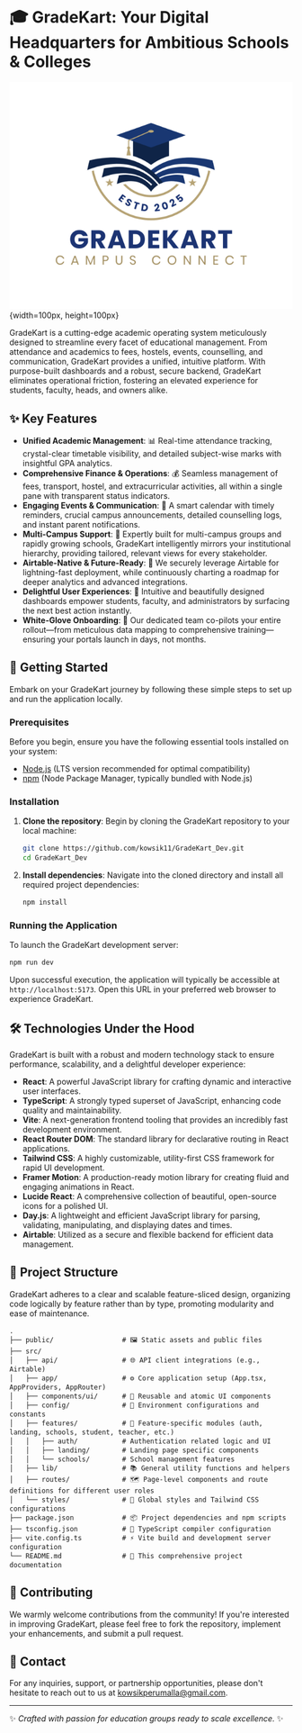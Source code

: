 # 🎓 GradeKart: Your Digital Headquarters for Ambitious Schools & Colleges

![GradeKart Logo](public/logo.png){width=100px, height=100px}

GradeKart is a cutting-edge academic operating system meticulously designed to streamline every facet of educational management. From attendance and academics to fees, hostels, events, counselling, and communication, GradeKart provides a unified, intuitive platform. With purpose-built dashboards and a robust, secure backend, GradeKart eliminates operational friction, fostering an elevated experience for students, faculty, heads, and owners alike.

## ✨ Key Features

-   **Unified Academic Management**: 📊 Real-time attendance tracking, crystal-clear timetable visibility, and detailed subject-wise marks with insightful GPA analytics.
-   **Comprehensive Finance & Operations**: 💰 Seamless management of fees, transport, hostel, and extracurricular activities, all within a single pane with transparent status indicators.
-   **Engaging Events & Communication**: 📣 A smart calendar with timely reminders, crucial campus announcements, detailed counselling logs, and instant parent notifications.
-   **Multi-Campus Support**: 🏫 Expertly built for multi-campus groups and rapidly growing schools, GradeKart intelligently mirrors your institutional hierarchy, providing tailored, relevant views for every stakeholder.
-   **Airtable-Native & Future-Ready**: 🚀 We securely leverage Airtable for lightning-fast deployment, while continuously charting a roadmap for deeper analytics and advanced integrations.
-   **Delightful User Experiences**: 💖 Intuitive and beautifully designed dashboards empower students, faculty, and administrators by surfacing the next best action instantly.
-   **White-Glove Onboarding**: 🤝 Our dedicated team co-pilots your entire rollout—from meticulous data mapping to comprehensive training—ensuring your portals launch in days, not months.

## 🚀 Getting Started

Embark on your GradeKart journey by following these simple steps to set up and run the application locally.

### Prerequisites

Before you begin, ensure you have the following essential tools installed on your system:
-   [Node.js](https://nodejs.org/) (LTS version recommended for optimal compatibility)
-   [npm](https://www.npmjs.com/) (Node Package Manager, typically bundled with Node.js)

### Installation

1.  **Clone the repository**:
    Begin by cloning the GradeKart repository to your local machine:
    ```bash
    git clone https://github.com/kowsik11/GradeKart_Dev.git
    cd GradeKart_Dev
    ```

2.  **Install dependencies**:
    Navigate into the cloned directory and install all required project dependencies:
    ```bash
    npm install
    ```

### Running the Application

To launch the GradeKart development server:

```bash
npm run dev
```

Upon successful execution, the application will typically be accessible at `http://localhost:5173`. Open this URL in your preferred web browser to experience GradeKart.

## 🛠 Technologies Under the Hood

GradeKart is built with a robust and modern technology stack to ensure performance, scalability, and a delightful developer experience:

-   **React**: A powerful JavaScript library for crafting dynamic and interactive user interfaces.
-   **TypeScript**: A strongly typed superset of JavaScript, enhancing code quality and maintainability.
-   **Vite**: A next-generation frontend tooling that provides an incredibly fast development environment.
-   **React Router DOM**: The standard library for declarative routing in React applications.
-   **Tailwind CSS**: A highly customizable, utility-first CSS framework for rapid UI development.
-   **Framer Motion**: A production-ready motion library for creating fluid and engaging animations in React.
-   **Lucide React**: A comprehensive collection of beautiful, open-source icons for a polished UI.
-   **Day.js**: A lightweight and efficient JavaScript library for parsing, validating, manipulating, and displaying dates and times.
-   **Airtable**: Utilized as a secure and flexible backend for efficient data management.

## 📂 Project Structure

GradeKart adheres to a clear and scalable feature-sliced design, organizing code logically by feature rather than by type, promoting modularity and ease of maintenance.

```
.
├── public/                 # 🖼️ Static assets and public files
├── src/
│   ├── api/                # 🌐 API client integrations (e.g., Airtable)
│   ├── app/                # ⚙️ Core application setup (App.tsx, AppProviders, AppRouter)
│   ├── components/ui/      # 🎨 Reusable and atomic UI components
│   ├── config/             # 🔧 Environment configurations and constants
│   ├── features/           # 🚀 Feature-specific modules (auth, landing, schools, student, teacher, etc.)
│   │   ├── auth/           # Authentication related logic and UI
│   │   ├── landing/        # Landing page specific components
│   │   └── schools/        # School management features
│   ├── lib/                # 📚 General utility functions and helpers
│   ├── routes/             # 🗺️ Page-level components and route definitions for different user roles
│   └── styles/             # 💅 Global styles and Tailwind CSS configurations
├── package.json            # 📦 Project dependencies and npm scripts
├── tsconfig.json           # 📝 TypeScript compiler configuration
├── vite.config.ts          # ⚡ Vite build and development server configuration
└── README.md               # 📄 This comprehensive project documentation
```

## 🤝 Contributing

We warmly welcome contributions from the community! If you're interested in improving GradeKart, please feel free to fork the repository, implement your enhancements, and submit a pull request.

## 📧 Contact

For any inquiries, support, or partnership opportunities, please don't hesitate to reach out to us at kowsikperumalla@gmail.com.

---
✨ *Crafted with passion for education groups ready to scale excellence.* ✨
